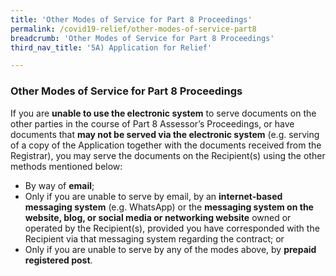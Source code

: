 ```yaml
---
title: 'Other Modes of Service for Part 8 Proceedings'
permalink: /covid19-relief/other-modes-of-service-part8
breadcrumb: 'Other Modes of Service for Part 8 Proceedings'
third_nav_title: '5A) Application for Relief'

---
```



### Other Modes of Service for Part 8 Proceedings ###

If you are **unable to use the electronic system** to serve documents on the other parties in the course of Part 8 Assessor’s Proceedings, or have documents that **may not be served via the electronic system** (e.g. serving of a copy of the Application together with the documents received from the Registrar), you may serve the documents on the Recipient(s) using the other methods mentioned below:
* By way of **email**;
* Only if you are unable to serve by email, by an **internet-based messaging system** (e.g. WhatsApp) or the **messaging system on the website, blog, or social media or networking website** owned or operated by the Recipient(s), provided you have corresponded with the Recipient via that messaging system regarding the contract; or
* Only if you are unable to serve by any of the modes above, by **prepaid registered post**.
